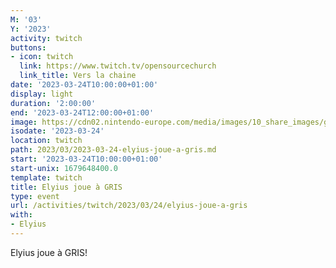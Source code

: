 ```yaml
---
M: '03'
Y: '2023'
activity: twitch
buttons:
- icon: twitch
  link: https://www.twitch.tv/opensourcechurch
  link_title: Vers la chaine
date: '2023-03-24T10:00:00+01:00'
display: light
duration: '2:00:00'
end: '2023-03-24T12:00:00+01:00'
image: https://cdn02.nintendo-europe.com/media/images/10_share_images/games_15/nintendo_switch_download_software_1/H2x1_NSwitchDS_Gris_image1600w.jpg
isodate: '2023-03-24'
location: twitch
path: 2023/03/2023-03-24-elyius-joue-a-gris.md
start: '2023-03-24T10:00:00+01:00'
start-unix: 1679648400.0
template: twitch
title: Elyius joue à GRIS
type: event
url: /activities/twitch/2023/03/24/elyius-joue-a-gris
with:
- Elyius
---
```

 Elyius joue à GRIS!